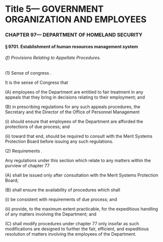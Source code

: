
# Title 5— GOVERNMENT ORGANIZATION AND EMPLOYEES
### CHAPTER 97— DEPARTMENT OF HOMELAND SECURITY
#### § 9701. Establishment of human resources management system
###### (f) Provisions Relating to Appellate Procedures.

(1) Sense of congress .

It is the sense of Congress that

(A) employees of the Department are entitled to fair treatment in any appeals that they bring in decisions relating to their employment; and

(B) in prescribing regulations for any such appeals procedures, the Secretary and the Director of the Office of Personnel Management

(i) should ensure that employees of the Department are afforded the protections of due process; and

(ii) toward that end, should be required to consult with the Merit Systems Protection Board before issuing any such regulations.

(2) Requirements .

Any regulations under this section which relate to any matters within the purview of chapter 77

(A) shall be issued only after consultation with the Merit Systems Protection Board;

(B) shall ensure the availability of procedures which shall

(i) be consistent with requirements of due process; and

(ii) provide, to the maximum extent practicable, for the expeditious handling of any matters involving the Department; and

(C) shall modify procedures under chapter 77 only insofar as such modifications are designed to further the fair, efficient, and expeditious resolution of matters involving the employees of the Department.
